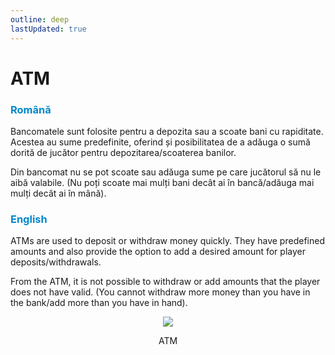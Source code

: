 ```yaml
---
outline: deep
lastUpdated: true
---
```


# ATM

### <span style="color: #0088CC">Română</span>

Bancomatele sunt folosite pentru a depozita sau a scoate bani cu rapiditate. Acestea au sume predefinite, oferind și posibilitatea de a adăuga o sumă dorită de jucător pentru depozitarea/scoaterea banilor.

Din bancomat nu se pot scoate sau adăuga sume pe care jucătorul să nu le aibă valabile. (Nu poți scoate mai mulți bani decât ai în bancă/adăuga mai mulți decât ai în mână).

### <span style="color: #0088CC">English</span>

ATMs are used to deposit or withdraw money quickly. They have predefined amounts and also provide the option to add a desired amount for player deposits/withdrawals.

From the ATM, it is not possible to withdraw or add amounts that the player does not have valid. (You cannot withdraw more money than you have in the bank/add more than you have in hand).

<div style="text-align: center"><img src="https://i.imgur.com/5xu950b.gif"/></div>
<p style="text-align: center">ATM</p>